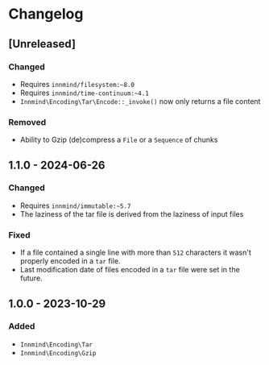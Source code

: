 # Changelog

## [Unreleased]

### Changed

- Requires `innmind/filesystem:~8.0`
- Requires `innmind/time-continuum:~4.1`
- `Innmind\Encoding\Tar\Encode::_invoke()` now only returns a file content

### Removed

- Ability to Gzip (de)compress a `File` or a `Sequence` of chunks

## 1.1.0 - 2024-06-26

### Changed

- Requires `innmind/immutable:~5.7`
- The laziness of the tar file is derived from the laziness of input files

### Fixed

- If a file contained a single line with more than `512` characters it wasn't properly encoded in a `tar` file.
- Last modification date of files encoded in a `tar` file were set in the future.

## 1.0.0 - 2023-10-29

### Added

- `Innmind\Encoding\Tar`
- `Innmind\Encoding\Gzip`
